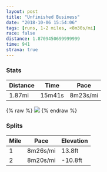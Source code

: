 ```yaml
---
layout: post
title: "Unfinished Business"
date: "2018-10-06 15:54:06"
tags: [runs, 1-2 miles, <8m30s/mi]
race: false
distance: 1.8709450699999999
time: 941
strava: true
---
```


### Stats

| Distance | Time | Pace |
|----------|------|------|
|1.87mi|15m41s|8m23s/mi|

{% raw %}
<img src='https://maps.googleapis.com/maps/api/staticmap?maptype=roadmap&path=enc:_ynwFr|tbM{IuDiCx@kB_EeBTqZkZku@}f@OcE{Am@t@wAa@kCaVwMX_D&key=AIzaSyC1MId7bFpkLXNAaYhBSTb8jLyiSqzbDtM&size=800x800&markers=color:yellow|label:S|40.71328,-74.0041&markers=color:green|label:F|40.73386999999998,-73.98635000000002'>
{% endraw %}

### Splits

| Mile | Pace | Elevation |
|------|------|-----------|
|1|8m26s/mi|13.8ft|
|2|8m20s/mi|-10.8ft|

